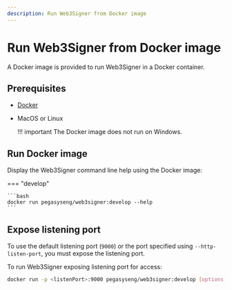 ```yaml
---
description: Run Web3Signer from Docker image
---
```


# Run Web3Signer from Docker image

A Docker image is provided to run Web3Signer in a Docker container.

## Prerequisites

* [Docker](https://docs.docker.com/install/)

* MacOS or Linux

    !!! important
        The Docker image does not run on Windows.

## Run Docker image

Display the Web3Signer command line help using the Docker image:

=== "develop"

    ```bash
    docker run pegasyseng/web3signer:develop --help
    ```

## Expose listening port

To use the default listening port (`9000`) or the port specified using
`--http-listen-port`, you must expose the listening port.

To run Web3Signer exposing listening port for access:

```bash
docker run -p <listenPort>:9000 pegasyseng/web3signer:develop [options] [command]
```
